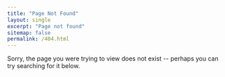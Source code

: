 ```yaml
---
title: "Page Not Found"
layout: single
excerpt: "Page not found"
sitemap: false
permalink: /404.html
---
```


Sorry, the page you were trying to view does not exist -- perhaps you can try searching for it below.

<script type="text/javascript">
  var GOOG_FIXURL_LANG = 'en';
  var GOOG_FIXURL_SITE = '{{ site.url }}'
</script>
<script type="text/javascript"
  src="//linkhelp.clients.google.com/tbproxy/lh/wm/fixurl.js">
</script>